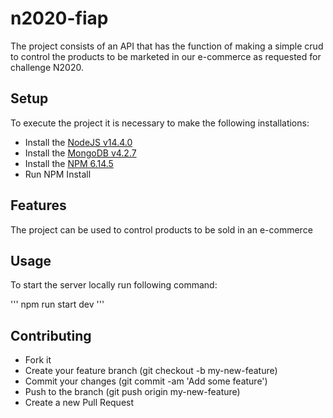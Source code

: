 # n2020-fiap

The project consists of an API that has the function of making a simple crud to control the products to be marketed in our e-commerce as requested for challenge N2020.

## Setup

To execute the project it is necessary to make the following installations:


- Install the [NodeJS v14.4.0](https://blog.risingstack.com/update-node-js-latest-version/)
- Install the [MongoDB v4.2.7](https://docs.mongodb.com/manual/administration/install-community/)
- Install the [NPM 6.14.5](https://docs.npmjs.com/cli/install)
- Run NPM Install

## Features

The project can be used to control products to be sold in an e-commerce

## Usage

To start the server locally run following command:

'''
npm run start dev
'''

## Contributing

- Fork it
- Create your feature branch (git checkout -b my-new-feature)
- Commit your changes (git commit -am 'Add some feature')
- Push to the branch (git push origin my-new-feature)
- Create a new Pull Request
